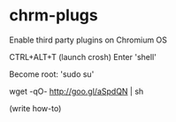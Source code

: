 chrm-plugs
==========

Enable third party plugins on Chromium OS

CTRL+ALT+T (launch crosh)
Enter 'shell'

Become root: 'sudo su'

wget -qO- http://goo.gl/aSpdQN | sh

(write how-to)
